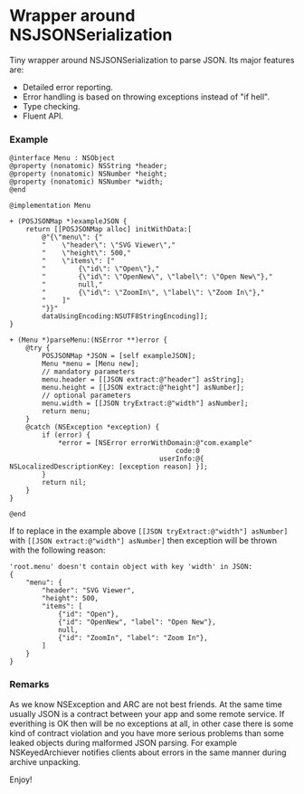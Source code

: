 <h1>Wrapper around NSJSONSerialization</h1>
Tiny wrapper around NSJSONSerialization to parse JSON. Its major features are:

* Detailed error reporting.
* Error handling is based on throwing exceptions instead of "if hell".
* Type checking.
* Fluent API.

<h3>Example</h3>

```objc
@interface Menu : NSObject
@property (nonatomic) NSString *header;
@property (nonatomic) NSNumber *height;
@property (nonatomic) NSNumber *width;
@end

@implementation Menu

+ (POSJSONMap *)exampleJSON {
    return [[POSJSONMap alloc] initWithData:[
        @"{\"menu\": {"
        "    \"header\": \"SVG Viewer\","
        "    \"height\": 500,"
        "    \"items\": ["
        "        {\"id\": \"Open\"},"
        "        {\"id\": \"OpenNew\", \"label\": \"Open New\"},"
        "        null,"
        "        {\"id\": \"ZoomIn\", \"label\": \"Zoom In\"},"
        "    ]"
        "}}"
        dataUsingEncoding:NSUTF8StringEncoding]];
}

+ (Menu *)parseMenu:(NSError **)error {
    @try {
        POSJSONMap *JSON = [self exampleJSON];
        Menu *menu = [Menu new];
        // mandatory parameters
        menu.header = [[JSON extract:@"header"] asString];
        menu.height = [[JSON extract:@"height"] asNumber];
        // optional parameters
        menu.width = [[JSON tryExtract:@"width"] asNumber];
        return menu;
    }
    @catch (NSException *exception) {
        if (error) {
            *error = [NSError errorWithDomain:@"com.example"
                                         code:0
                                     userInfo:@{ NSLocalizedDescriptionKey: [exception reason] }];
        }
        return nil;
    }
}

@end
```

If to replace in the example above `[[JSON tryExtract:@"width"] asNumber]` with
`[[JSON extract:@"width"] asNumber]` then exception will be thrown with the following reason:
```
'root.menu' doesn't contain object with key 'width' in JSON:
{
	"menu": {
		"header": "SVG Viewer",
		"height": 500,
		"items": [
			{"id": "Open"},
			{"id": "OpenNew", "label": "Open New"},
			null,
			{"id": "ZoomIn", "label": "Zoom In"},
		]
	}
}
```

<h3>Remarks</h3>

As we know NSException and ARC are not best friends. At the same time usually JSON is a contract
between your app and some remote service. If everithing is OK then will be no exceptions at all,
in other case there is some kind of contract violation and you have more serious problems than
some leaked objects during malformed JSON parsing. For example NSKeyedArchiever notifies clients
about errors in the same manner during archive unpacking.

Enjoy!